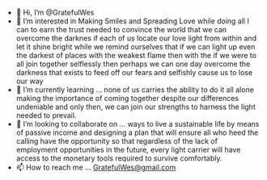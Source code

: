 - 👋 Hi, I’m @GratefulWes
- 👀 I’m interested in Making Smiles and Spreading Love while doing all I can to earn the trust needed to convince the world that we can overcome the darknes if each of us locate our love light from within and let it shine bright while we remind ourselves that if we can light up even the darkest of places with the weakest flame then with the if we were to all join together selflessly then perhaps we can one day overcome the darkness that exists to feed off our fears and selfishly cause us to lose our way
- 🌱 I’m currently learning ... none of us carries the ability to do it all alone making the importance of coming together despite our differences undeniable and only then, we can join our strengths to harness the light needed to prevail. 
- 💞️ I’m looking to collaborate on ... ways to live a sustainable life by means of passive income and designing a plan that will ensure all who heed the calling have the opportunity so that regardless of the lack of employment opportunities in the future,  every light carrier will have access to the monetary tools required to survive comfortably. 
- 📫 How to reach me ... GratefulWes@gmail.com 

<!---
GratefulWes/GratefulWes is a ✨ special ✨ repository because its `README.md` (this file) appears on your GitHub profile.
You can click the Preview link to take a look at your changes.
--->
